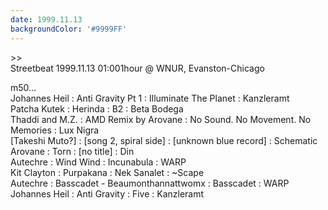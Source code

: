 ```yaml
---
date: 1999.11.13
backgroundColor: '#9999FF'
---
```


\>>  
Streetbeat 1999.11.13 01:001hour @ WNUR, Evanston-Chicago

m50...  
Johannes Heil : Anti Gravity Pt 1 : Illuminate The Planet : Kanzleramt  
Patcha Kutek : Herinda : B2 : Beta Bodega  
Thaddi and M.Z. : AMD Remix by Arovane : No Sound. No Movement. No Memories : Lux Nigra  
\[Takeshi Muto?\] : \[song 2, spiral side\] : \[unknown blue record\] : Schematic  
Arovane : Torn : \[no title\] : Din  
Autechre : Wind Wind : Incunabula : WARP  
Kit Clayton : Purpakana : Nek Sanalet : ~Scape  
Autechre : Basscadet - Beaumonthannattwomx : Basscadet : WARP  
Johannes Heil : Anti Gravity : Five : Kanzleramt